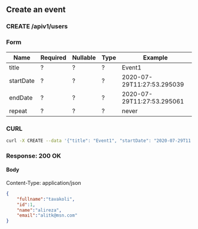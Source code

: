 ## Create an event

### CREATE /apiv1/users

### Form

Name | Required | Nullable | Type | Example
--- | --- | --- | --- | ---
title | ? | ? | ? | Event1
startDate | ? | ? | ? | 2020-07-29T11:27:53.295039
endDate | ? | ? | ? | 2020-07-29T11:27:53.295061
repeat | ? | ? | ? | never

### CURL

```bash
curl -X CREATE --data '{"title": "Event1", "startDate": "2020-07-29T11:27:53.295039", "endDate": "2020-07-29T11:27:53.295061", "repeat": "never"}' -- "$URL/apiv1/users?"
```

### Response: 200 OK

#### Body

Content-Type: application/json

```json
{
    "fullname":"tavakoli",
    "id":1,
    "name":"alireza",
    "email":"alitk@msn.com"
}
```

